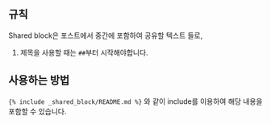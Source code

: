 ## 규칙
Shared block은 포스트에서 중간에 포함하여 공유할 텍스트 들로, 
1. 제목을 사용할 때는 `##`부터 시작해야합니다.

## 사용하는 방법
```{% include _shared_block/README.md %}``` 와 같이 include를 이용하여 해당 내용을 포함할 수 있습니다.
